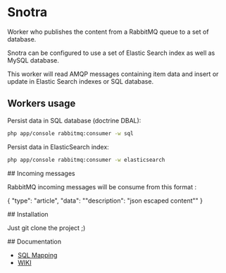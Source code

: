 Snotra
======

Worker who publishes the content from a RabbitMQ queue to a set of database.

Snotra can be configured to use a set of Elastic Search index as well as MySQL database.

This worker will read AMQP messages containing item data and insert or update in Elastic Search indexes or SQL database.

## Workers usage

Persist data in SQL database (doctrine DBAL):

```bash
php app/console rabbitmq:consumer -w sql
```

Persist data in ElasticSearch index:

```bash
php app/console rabbitmq:consumer -w elasticsearch
```

## Incoming messages

RabbitMQ incoming messages will be consume from this format :

{
    "type": "article",
    "data": "\"description\": \"json escaped content\""
}

## Installation

Just git clone the project ;)

## Documentation

- [SQL Mapping](app/Resources/doc/mapping.md)
- [WIKI](https://github.com/1001Pharmacies/snotra/wiki)